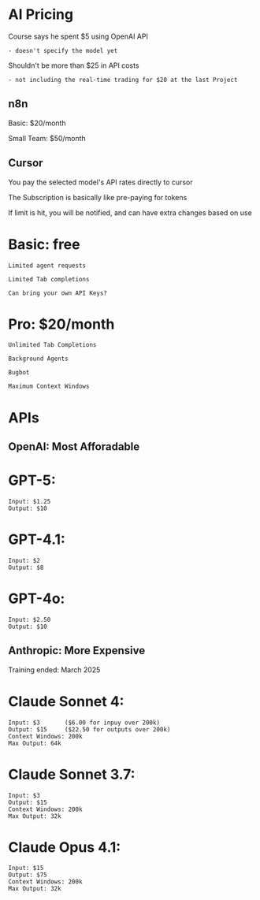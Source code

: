 # AI Pricing

Course says he spent $5 using OpenAI API

    - doesn't specify the model yet

Shouldn't be more than $25 in API costs

    - not including the real-time trading for $20 at the last Project


## n8n

Basic: $20/month

Small Team: $50/month


## Cursor

You pay the selected model's API rates directly to cursor

The Subscription is basically like pre-paying for tokens

If limit is hit, you will be notified, and can have extra changes based on use


Basic: free
===========

    Limited agent requests

    Limited Tab completions

    Can bring your own API Keys?


Pro: $20/month
==============

    Unlimited Tab Completions

    Background Agents

    Bugbot

    Maximum Context Windows


# APIs

## OpenAI: Most Afforadable

GPT-5:
======

    Input: $1.25
    Output: $10


GPT-4.1:
========

    Input: $2
    Output: $8


GPT-4o:
=======

    Input: $2.50
    Output: $10


## Anthropic: More Expensive

Training ended: March 2025


Claude Sonnet 4:
================

    Input: $3       ($6.00 for inpuy over 200k)
    Output: $15     ($22.50 for outputs over 200k)
    Context Windows: 200k
    Max Output: 64k


Claude Sonnet 3.7:
==================

    Input: $3
    Output: $15
    Context Windows: 200k
    Max Output: 32k

Claude Opus 4.1:
================

    Input: $15
    Output: $75
    Context Windows: 200k
    Max Output: 32k

